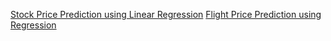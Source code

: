 [Stock Price Prediction using Linear Regression](https://www.alpharithms.com/predicting-stock-prices-with-linear-regression-214618/)
[Flight Price Prediction using Regression](https://medium.com/analytics-vidhya/regression-flight-price-prediction-6771fc4d1fb3)

